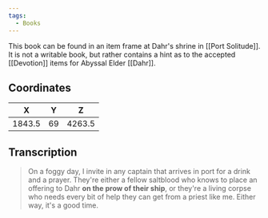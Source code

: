 ```yaml
---
tags:
  - Books
---
```


This book can be found in an item frame at Dahr's shrine in [[Port Solitude]]. It is not a writable book, but rather contains a hint as to the accepted [[Devotion]] items for Abyssal Elder [[Dahr]].

## Coordinates
| **X**  | **Y** | **Z**  |
| :----: | :---: | :----: |
| 1843.5 |  69   | 4263.5 |

## Transcription
> On a foggy day, I invite in any captain that arrives in port for a drink and a prayer. They're either a fellow saltblood who knows to place an offering to Dahr **on the prow of their ship**, or they're a living corpse who needs every bit of help they can get from a priest like me. Either way, it's a good time.
